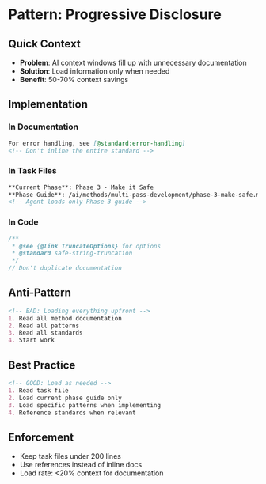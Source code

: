 # Pattern: Progressive Disclosure

## Quick Context
- **Problem**: AI context windows fill up with unnecessary documentation
- **Solution**: Load information only when needed
- **Benefit**: 50-70% context savings

## Implementation

### In Documentation
```markdown
For error handling, see [@standard:error-handling]
<!-- Don't inline the entire standard -->
```

### In Task Files
```markdown
**Current Phase**: Phase 3 - Make it Safe
**Phase Guide**: /ai/methods/multi-pass-development/phase-3-make-safe.md
<!-- Agent loads only Phase 3 guide -->
```

### In Code
```typescript
/**
 * @see {@link TruncateOptions} for options
 * @standard safe-string-truncation
 */
// Don't duplicate documentation
```

## Anti-Pattern
```markdown
<!-- BAD: Loading everything upfront -->
1. Read all method documentation
2. Read all patterns
3. Read all standards
4. Start work
```

## Best Practice
```markdown
<!-- GOOD: Load as needed -->
1. Read task file
2. Load current phase guide only
3. Load specific patterns when implementing
4. Reference standards when relevant
```

## Enforcement
- Keep task files under 200 lines
- Use references instead of inline docs
- Load rate: <20% context for documentation